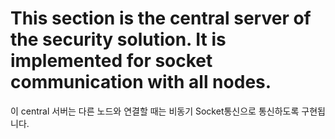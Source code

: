 # This section is the central server of the security solution. It is implemented for socket communication with all nodes.

이 central 서버는 다른 노드와 연결할 때는 비동기 Socket통신으로 통신하도록 구현됩니다. 
